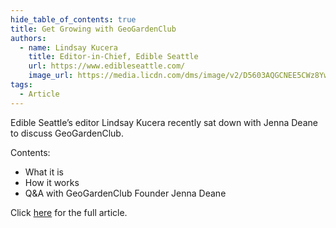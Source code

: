 ```yaml
---
hide_table_of_contents: true
title: Get Growing with GeoGardenClub
authors:
  - name: Lindsay Kucera
    title: Editor-in-Chief, Edible Seattle
    url: https://www.edibleseattle.com/
    image_url: https://media.licdn.com/dms/image/v2/D5603AQGCNEE5CWz8Yw/profile-displayphoto-shrink_400_400/profile-displayphoto-shrink_400_400/0/1689794713136?e=1748476800&v=beta&t=-qRAyVAYaXEfPNC5I5fkVRtJjT-Eq3Uo67ziEOFvA54
tags:
  - Article
---
```


Edible Seattle’s editor Lindsay Kucera recently sat down with Jenna Deane to discuss GeoGardenClub.

Contents:

* What it is
* How it works
* Q&A with GeoGardenClub Founder Jenna Deane


Click [here](https://us21.campaign-archive.com/?u=b375c83a1223fb09b4bc46df2&id=d7d2a1117a) for the full article.